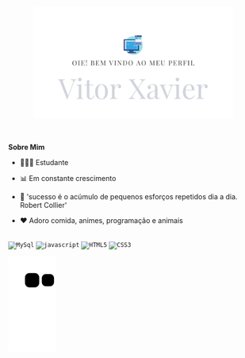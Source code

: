 
<p align="center"><img width="80%" alt="Oie! Bem vindo ao meu perfil" src="./assets/Welcome.png" /></p>

<br />


**Sobre Mim**

- 👨🏻‍🎓 Estudante

- 📊 Em constante crescimento

- 💬 'sucesso é o acúmulo de pequenos esforços repetidos dia a dia. Robert Collier'

- ❤️ Adoro comida, animes, programação e animais

<br>
<code><img height="20" alt="MySql" src="https://img.shields.io/badge/MySQL-00000F?style=for-the-badge&logo=mysql&logoColor=white"></code>
<code><img height="20" alt="javascript" src="https://img.shields.io/badge/JavaScript-323330?style=for-the-badge&logo=javascript&logoColor=F7DF1E"></code>
<code><img height="20" alt="HTML5" src="https://img.shields.io/badge/HTML5-E34F26?style=for-the-badge&logo=html5&logoColor=white"></code>
<code><img height="20" alt="CSS3" src="https://img.shields.io/badge/CSS3-1572B6?style=for-the-badge&logo=css3&logoColor=white"></code>
           
           
           
<br>

![snake gif](https://github.com/VitXP/VitXP/blob/output/github-contribution-grid-snake.svg)
